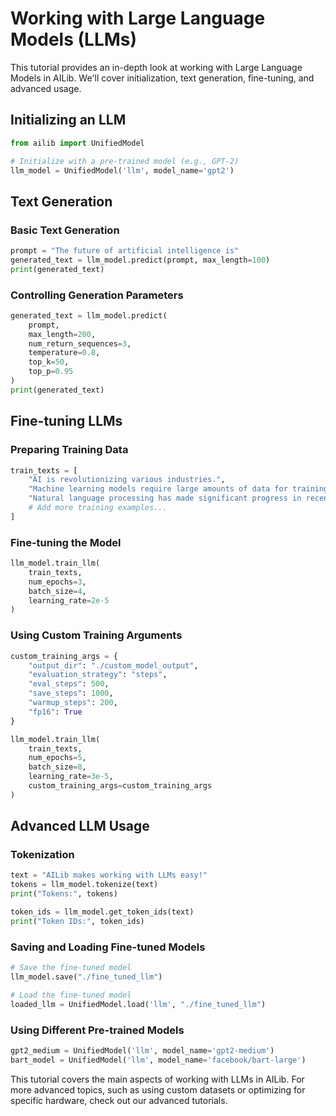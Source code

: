 # Working with Large Language Models (LLMs)

This tutorial provides an in-depth look at working with Large Language Models in AILib. We'll cover initialization, text generation, fine-tuning, and advanced usage.

## Initializing an LLM

```python
from ailib import UnifiedModel

# Initialize with a pre-trained model (e.g., GPT-2)
llm_model = UnifiedModel('llm', model_name='gpt2')
```

## Text Generation

### Basic Text Generation

```python
prompt = "The future of artificial intelligence is"
generated_text = llm_model.predict(prompt, max_length=100)
print(generated_text)
```

### Controlling Generation Parameters

```python
generated_text = llm_model.predict(
    prompt,
    max_length=200,
    num_return_sequences=3,
    temperature=0.8,
    top_k=50,
    top_p=0.95
)
print(generated_text)
```

## Fine-tuning LLMs

### Preparing Training Data

```python
train_texts = [
    "AI is revolutionizing various industries.",
    "Machine learning models require large amounts of data for training.",
    "Natural language processing has made significant progress in recent years.",
    # Add more training examples...
]
```

### Fine-tuning the Model

```python
llm_model.train_llm(
    train_texts,
    num_epochs=3,
    batch_size=4,
    learning_rate=2e-5
)
```

### Using Custom Training Arguments

```python
custom_training_args = {
    "output_dir": "./custom_model_output",
    "evaluation_strategy": "steps",
    "eval_steps": 500,
    "save_steps": 1000,
    "warmup_steps": 200,
    "fp16": True
}

llm_model.train_llm(
    train_texts,
    num_epochs=5,
    batch_size=8,
    learning_rate=3e-5,
    custom_training_args=custom_training_args
)
```

## Advanced LLM Usage

### Tokenization

```python
text = "AILib makes working with LLMs easy!"
tokens = llm_model.tokenize(text)
print("Tokens:", tokens)

token_ids = llm_model.get_token_ids(text)
print("Token IDs:", token_ids)
```

### Saving and Loading Fine-tuned Models

```python
# Save the fine-tuned model
llm_model.save("./fine_tuned_llm")

# Load the fine-tuned model
loaded_llm = UnifiedModel.load('llm', "./fine_tuned_llm")
```

### Using Different Pre-trained Models

```python
gpt2_medium = UnifiedModel('llm', model_name='gpt2-medium')
bart_model = UnifiedModel('llm', model_name='facebook/bart-large')
```

This tutorial covers the main aspects of working with LLMs in AILib. For more advanced topics, such as using custom datasets or optimizing for specific hardware, check out our advanced tutorials.